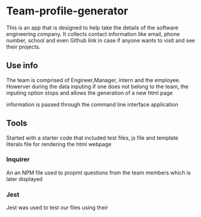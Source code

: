 # Team-profile-generator

This is an app that is designed to help take the details of the software engineering company. It collects contact information like email, phone number, school and even Github link in case if anyone wants to visit and see their projects.

## Use info

The team is comprised of Engineer,Manager, intern and the employee. Howerver during the data inputing if one does not belong to the team, the inputing option stops and allows the generation of a new html page

information is passed through the command line interface application

## Tools

Started with a starter code that included test files, js file and template literals file for rendering the html webpage

### Inquirer

An an NPM file used to propmt questions from the team members which is later displayed

### Jest

Jest was used to test our files using their

